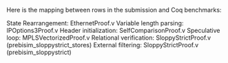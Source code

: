 
Here is the mapping between rows in the submission and Coq benchmarks:

State Rearrangement: EthernetProof.v
Variable length parsing: IPOptions3Proof.v
Header initialization: SelfComparisonProof.v
Speculative loop: MPLSVectorizedProof.v
Relational verification: SloppyStrictProof.v (prebisim_sloppystrict_stores)
External filtering: SloppyStrictProof.v (prebisim_sloppystrict)
